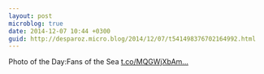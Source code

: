 ```yaml
---
layout: post
microblog: true
date: 2014-12-07 10:44 +0300
guid: http://desparoz.micro.blog/2014/12/07/t541498376702164992.html
---
```

Photo of the Day:Fans of the Sea [t.co/MQGWjXbAm...](http://t.co/MQGWjXbAmr)
